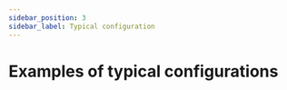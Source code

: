 ```yaml
---
sidebar_position: 3
sidebar_label: Typical configuration
---
```


# Examples of typical configurations

